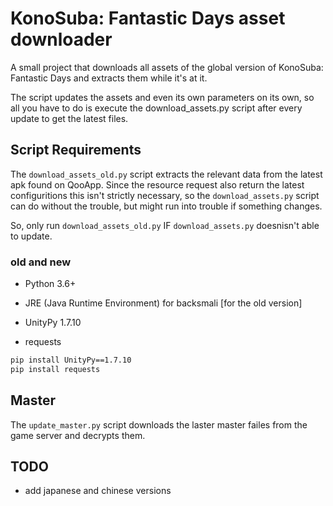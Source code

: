 # 	KonoSuba: Fantastic Days asset downloader

A small project that downloads all assets of the global version of KonoSuba: Fantastic Days and extracts them while it's at it.

The script updates the assets and even its own parameters on its own,
so all you have to do is execute the download_assets.py script after every update to get the latest files.

## Script Requirements

The ``download_assets_old.py`` script extracts the relevant data from the latest apk found on QooApp.
Since the resource request also return the latest configuritions this isn't strictly necessary,
so the ``download_assets.py`` script can do without the trouble, but might run into trouble if something changes.

So, only run ``download_assets_old.py`` IF ``download_assets.py`` doesnisn't able to update.

### old and new

- Python 3.6+
- JRE (Java Runtime Environment) for backsmali [for the old version]

- UnityPy 1.7.10
- requests

```cmd
pip install UnityPy==1.7.10
pip install requests
```

## Master

The ``update_master.py`` script downloads the laster master failes from the game server and decrypts them.

## TODO

- add japanese and chinese versions
